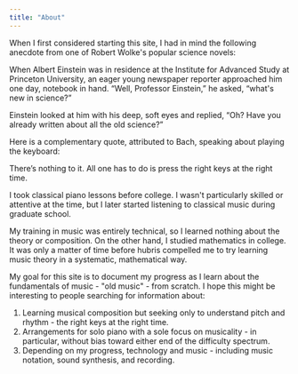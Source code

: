 ```yaml
---
title: "About"
---
```


When I first considered starting this site, I had in mind the following anecdote from one of Robert Wolke's popular science novels:

<div class="media">
<p>When Albert Einstein was in residence at the Institute for Advanced Study at Princeton University, an eager young newspaper reporter approached him one day, notebook in hand. “Well, Professor Einstein,” he asked, “what's new in science?”</p>
  
<p>Einstein looked at him with his deep, soft eyes and replied, “Oh? Have you already written about all the old science?”</p>
</div>



Here is a complementary quote, attributed to Bach, speaking about playing the keyboard:

<div class="media">
<p>There’s nothing to it. All one has to do is press the right keys at the right time.</p>
</div>

I took classical piano lessons before college. I wasn't particularly skilled or attentive at the time, but I later started listening to classical music during graduate school. 

My training in music was entirely technical, so I learned nothing about the theory or composition. On the other hand, I studied mathematics in college. It was only a matter of time before hubris compelled me to try learning music theory in a systematic, mathematical way.

My goal for this site is to document my progress as I learn about the fundamentals of music - "old music" - from scratch. I hope this might be interesting to people searching for information about:

1. Learning musical composition but seeking only to understand pitch and rhythm - the right keys at the right time.
2. Arrangements for solo piano with a sole focus on musicality - in particular, without bias toward either end of the difficulty spectrum.
3. Depending on my progress, technology and music - including music notation, sound synthesis, and recording.
